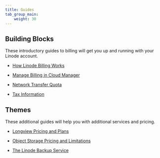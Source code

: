```yaml
---
title: Guides
tab_group_main:
    weight: 30
---
```


## Building Blocks

These introductory guides to billing will get you up and running with your Linode account.

- [How Linode Billing Works](/docs/platform/billing-and-support/how-linode-billing-works/)

- [Manage Billing in Cloud Manager](/docs/platform/billing-and-support/manage-billing-in-cloud-manager/)

- [Network Transfer Quota](/docs/platform/billing-and-support/network-transfer-quota/)

- [Tax Information](/docs/platform/billing-and-support/tax-information/)

## Themes

These additional guides will help you with additional services and pricing.

- [Longview Pricing and Plans](/docs/platform/longview/pricing/)

- [Object Storage Pricing and Limitations](/docs/platform/object-storage/pricing-and-limitations/)

- [The Linode Backup Service](/docs/platform/disk-images/linode-backup-service/)

